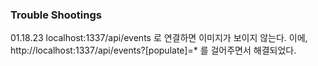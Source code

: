 ### Trouble Shootings

01.18.23
localhost:1337/api/events 로 연결하면 이미지가 보이지 않는다.
이에, http://localhost:1337/api/events?[populate]=\* 를 걸어주면서 해결되었다.
